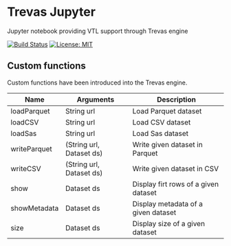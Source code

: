 # Trevas Jupyter

Jupyter notebook providing VTL support through Trevas engine

[![Build Status](https://github.com/InseeFrLab/Trevas-Jupyter/actions/workflows/ci.yml/badge.svg)](https://github.com/InseeFrLab/Trevas-Jupyter/actions/workflows/ci.yml)
[![License: MIT](https://img.shields.io/badge/License-MIT-blue.svg)](https://opensource.org/licenses/MIT)

## Custom functions

Custom functions have been introduced into the Trevas engine.

| Name         | Arguments                | Description                          |
| ------------ | ------------------------ | ------------------------------------ |
| loadParquet  | String url               | Load Parquet dataset                 |
| loadCSV      | String url               | Load CSV dataset                     |
| loadSas      | String url               | Load Sas dataset                     |
| writeParquet | (String url, Dataset ds) | Write given dataset in Parquet       |
| writeCSV     | (String url, Dataset ds) | Write given dataset in CSV           |
| show         | Dataset ds               | Display firt rows of a given dataset |
| showMetadata | Dataset ds               | Display metadata of a given dataset  |
| size         | Dataset ds               | Display size of a given dataset      |
